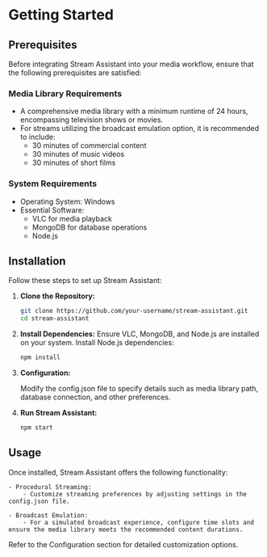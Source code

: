 # Getting Started

## Prerequisites

Before integrating Stream Assistant into your media workflow, ensure that the following prerequisites are satisfied:

### Media Library Requirements
- A comprehensive media library with a minimum runtime of 24 hours, encompassing television shows or movies.
- For streams utilizing the broadcast emulation option, it is recommended to include:
  - 30 minutes of commercial content
  - 30 minutes of music videos
  - 30 minutes of short films

### System Requirements
- Operating System: Windows
- Essential Software:
  - VLC for media playback
  - MongoDB for database operations
  - Node.js

## Installation

Follow these steps to set up Stream Assistant:

1. **Clone the Repository:**
   ```bash
   git clone https://github.com/your-username/stream-assistant.git
   cd stream-assistant
   ```

2. **Install Dependencies:**
        Ensure VLC, MongoDB, and Node.js are installed on your system.
        Install Node.js dependencies:

    ```bash
    npm install
    ```

3. **Configuration:**

    Modify the config.json file to specify details such as media library path, database connection, and other preferences.

3. **Run Stream Assistant:**

    ```bash
    npm start
    ```

## Usage

Once installed, Stream Assistant offers the following functionality:

    - Procedural Streaming:
        - Customize streaming preferences by adjusting settings in the config.json file.

    - Broadcast Emulation:
        - For a simulated broadcast experience, configure time slots and ensure the media library meets the recommended content durations.

Refer to the Configuration section for detailed customization options.